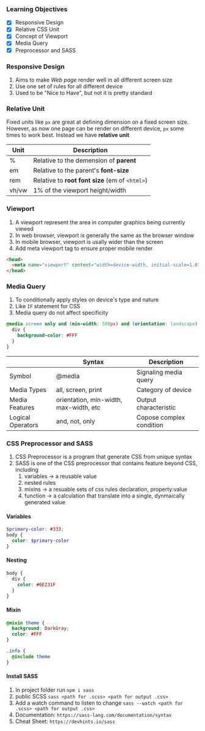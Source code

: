 ### Learning Objectives
- [x] Responsive Design
- [x] Relative CSS Unit
- [x] Concept of Viewport
- [x] Media Query
- [x] Preprocessor and SASS

### Responsive Design
1. Aims to make *Web page* render well in all different screen size
2. Use one set of rules for all different device
3. Used to be "Nice to Have", but not it is pretty standard

### Relative Unit
Fixed units like `px` are great at defining dimension on a fixed screen size. However, as now one page can be render on different device, `px` some times to work best. Instead we have **relative unit**

|Unit |Description                                    |
|-----|-----------------------------------------------|
|%    |Relative to the demension of **parent**        |
|em   |Relative to the parent's **font-size**         |
|rem  |Relative to **root font size** (em of `<html>`)|
|vh/vw|1% of the viewport height/width                |

### Viewport
1. A viewport represent the area in computer graphics being currently viewed
2. In web browser, viewport is generally the same as the browser window
3. In mobile browser, viewport is usally wider than the screen
4. Add meta viewport tag to ensure proper mobile render

```html
<head>
  <meta name="viewport" content="width=device-width, initial-scale=1.0">
</head>
```

### Media Query
1. To conditionally apply styles on device's type and nature
2. Like `IF` statement for CSS
3. Media query do not affect specificity

```css
@media screen only and (min-width: 500px) and (orientation: landscape) {
  div {
    background-color: #FFF
  }
}
```

|                 |Syntax                                |Description             |
|-----------------|--------------------------------------|------------------------|
|Symbol           |@media                                |Signaling media query   |
|Media Types      |all, screen, print                    |Category of device      |
|Media Features   |orientation, min-width, max-width, etc|Output characteristic   |
|Logical Operators|and, not, only                        |Copose complex condition|


### CSS Preprocessor and SASS
1. CSS Preprocessor is a program that generate CSS from unique syntax
2. SASS is one of the CSS preprocessor that contains feature beyond CSS, including
    1. variables -> a reusable value
    2. nested rules
    3. mixins -> a resuable sets of css rules declaration, property:value
    4. function -> a calculation that translate into a single, dynmaically generated value

#### Variables
```scss
$primary-color: #333;
body {
  color: $primary-color
}
```

#### Nesting
```scss
body {
  div {
    color: #6E231F
  }
}
```

#### Mixin
```scss
@mixin theme {
  background: DarkGray;
  color: #FFF
}

.info {
  @include theme
}
```

#### Install SASS
1. In project folder run `npm i sass`
2. public SCSS `sass <path for .scss> <path for output .css>`
3. Add a watch command to listen to change `sass --watch <path for .scss> <path for output .css>`
4. Documentation: `https://sass-lang.com/documentation/syntax`
5. Cheat Sheet: `https://devhints.io/sass`